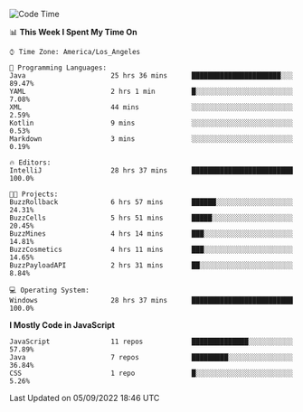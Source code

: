 <!--START_SECTION:waka-->
![Code Time](http://img.shields.io/badge/Code%20Time-0-blue)

📊 **This Week I Spent My Time On** 

```text
⌚︎ Time Zone: America/Los_Angeles

💬 Programming Languages: 
Java                     25 hrs 36 mins      ██████████████████████░░░   89.47% 
YAML                     2 hrs 1 min         █░░░░░░░░░░░░░░░░░░░░░░░░   7.08% 
XML                      44 mins             ░░░░░░░░░░░░░░░░░░░░░░░░░   2.59% 
Kotlin                   9 mins              ░░░░░░░░░░░░░░░░░░░░░░░░░   0.53% 
Markdown                 3 mins              ░░░░░░░░░░░░░░░░░░░░░░░░░   0.19%

🔥 Editors: 
IntelliJ                 28 hrs 37 mins      █████████████████████████   100.0%

🐱‍💻 Projects: 
BuzzRollback             6 hrs 57 mins       ██████░░░░░░░░░░░░░░░░░░░   24.31% 
BuzzCells                5 hrs 51 mins       █████░░░░░░░░░░░░░░░░░░░░   20.45% 
BuzzMines                4 hrs 14 mins       ███░░░░░░░░░░░░░░░░░░░░░░   14.81% 
BuzzCosmetics            4 hrs 11 mins       ███░░░░░░░░░░░░░░░░░░░░░░   14.65% 
BuzzPayloadAPI           2 hrs 31 mins       ██░░░░░░░░░░░░░░░░░░░░░░░   8.84%

💻 Operating System: 
Windows                  28 hrs 37 mins      █████████████████████████   100.0%

```

**I Mostly Code in JavaScript** 

```text
JavaScript               11 repos            ██████████████░░░░░░░░░░░   57.89% 
Java                     7 repos             █████████░░░░░░░░░░░░░░░░   36.84% 
CSS                      1 repo              █░░░░░░░░░░░░░░░░░░░░░░░░   5.26%

```



 Last Updated on 05/09/2022 18:46 UTC
<!--END_SECTION:waka-->
